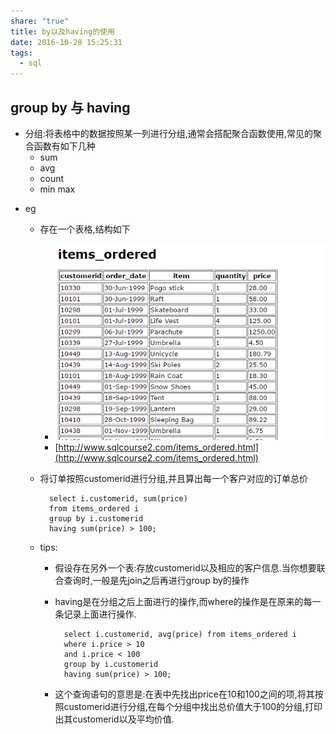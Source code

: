 ```yaml
---
share: "true"
title: by以及having的使用
date: 2016-10-28 15:25:31
tags:
  - sql
---
```

## group by 与 having
* 分组:将表格中的数据按照某一列进行分组,通常会搭配聚合函数使用,常见的聚合函数有如下几种
	* sum
	* avg
	* count
	* min max
<!--more-->
* eg
	* 存在一个表格,结构如下
		* ![attachments/1e758679f32f40a3eff1b3d6db719f8b_MD5.png](../../images/1e758679f32f40a3eff1b3d6db719f8b_MD5.png)
		* [http://www.sqlcourse2.com/items_ordered.html](http://www.sqlcourse2.com/items_ordered.html)
	* 将订单按照customerid进行分组,并且算出每一个客户对应的订单总价
		
			select i.customerid, sum(price) 
			from items_ordered i
			group by i.customerid
			having sum(price) > 100;
	* tips:
		* 假设存在另外一个表:存放customerid以及相应的客户信息.当你想要联合查询时,一般是先join之后再进行group by的操作
		* having是在分组之后上面进行的操作,而where的操作是在原来的每一条记录上面进行操作.
		
				select i.customerid, avg(price) from items_ordered i
				where i.price > 10
				and i.price < 100
				group by i.customerid
				having sum(price) > 100;
		* 这个查询语句的意思是:在表中先找出price在10和100之间的项,将其按照customerid进行分组,在每个分组中找出总价值大于100的分组,打印出其customerid以及平均价值.
